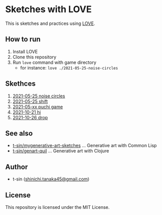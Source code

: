 # Sketches with LOVE

This is sketches and practices using [LOVE](https://love2d.org).

## How to run

1. Install LOVE
2. Clone this repository
3. Run `love` command with game directory
    - for instance: `love ./2021-05-25-noise-circles`

## Skethces

1. [2021-05-25 noise circles](2021-05-25-noise-circles)
2. [2021-05-25 shift](2021-05-25-shift)
2. [2021-05-xx puchi game](2021-05-xx-puchi)
2. [2021-10-21 hi](2021-10-21-hi)
2. [2021-10-26 drop](2021-10-26-drop)

## See also

- [t-sin/mygenerative-art-sketches](https://github.com/t-sin/my-generative-art-sketches) ... Generative art with Common Lisp
- [t-sin/genart-quil](https://github.com/t-sin/genart-quil) ... Generative art with Clojure

## Author

- t-sin (<shinichi.tanaka45@gmail.com>)

## License

This repository is licensed under the MIT License.

